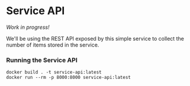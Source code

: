 # Service API

_Work in progress!_

We'll be using the REST API exposed by this simple service to collect the number of items stored in the service.

### Running the Service API
```
docker build . -t service-api:latest
docker run --rm -p 8000:8000 service-api:latest
```

